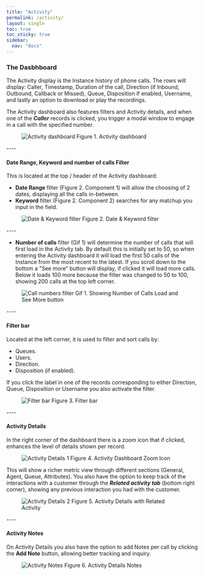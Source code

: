 ```yaml
---
title: "Activity"
permalink: /activity/
layout: single
toc: true
toc_sticky: true
sidebar: 
  nav: "docs"
---
```


### The Dasbhboard

The Activity display is the Instance history of phone calls. The rows will display: Caller, Timestamp, Duration of the call, Direction (if Inbound, Outbound, Callback or Missed), Queue, Disposition if enabled, Username, and lastly an option to download or play the recordings.

The Activity dashboard also features filters and Activity details, and when one of the ***Caller*** records is clicked, you trigger a modal window to engage in a call with the specified number.

<figure>
   <img src="{{ '/assets/images/activity-dashboard.jpg' }}" alt="Activity dashboard">
   <span>Figure 1. Activity dashboard</span>
</figure>
----

#### Date Range, Keyword and number of calls Filter

This is located at the top / header of the Activity dashboard:

- **Date Range** filter (Figure 2. Component 1) will allow the choosing of 2 dates, displaying all the calls in-between. 
- **Keyword** filter (Figure 2. Component 2) searches for any matchup you input in the field.

<figure>
   <img src="{{ '/assets/images/date-keyword-filter.jpg' }}" alt="Date & Keyword filter">
   <span>Figure 2. Date & Keyword filter</span>
</figure>
----

- **Number of calls** filter (Gif 1) will determine the number of calls that will first load in the Activity tab. By default this is initially set to 50, so when entering the Activity dashboard it will load the first 50 calls of the Instance from the most recent to the latest. If you scroll down to the bottom a "See more" button will display, if clicked it will load more calls. Below it loads 100 more because the filter was changed to 50 to 100, showing 200 calls at the top left corner.

<figure>
   <img src="{{ '/assets/images/calls-number-filter.gif' }}" alt="Call numbers filter">
   <span>Gif 1. Showing Number of Calls Load and See More button</span>
</figure>
----

#### Filter bar

Located at the left corner, it is used to filter and sort calls by: 

- Queues. 
- Users. 
- Direction. 
- Disposition (if enabled). 

If you click the label in one of the records corresponding to either Direction, Queue, Disposition or Username you also activate the filter.

<figure>
   <img src="{{ '/assets/images/filter-bar.jpg' }}" alt="Filter bar">
   <span>Figure 3. Filter bar</span>
</figure>
----

#### Activity Details

In the right corner of the dashboard there is a zoom icon that if clicked, enhances the level of details shown per record.

<figure>
   <img src="{{ '/assets/images/activity-details-1.jpg' }}" alt="Activity Details 1">
   <span>Figure 4. Activity Dashboard Zoom Icon</span>
</figure>

This will show a richer metric view through different sections (General, Agent, Queue, Attributes). You also have the option to keep track of the interactions with a customer through the ***Related activity tab*** (bottom right corner), showing any previous interaction you had with the customer.

<figure>
   <img src="{{ '/assets/images/activity-details-2.jpg' }}" alt="Activity Details 2">
   <span>Figure 5. Activity Details with Related Activity</span>
</figure>
----

#### Activity Notes

On Activity Details you also have the option to add Notes per call by clicking the **Add Note** button, allowing better tracking and inquiry.

<figure>
   <img src="{{ '/assets/images/activity-note.jpg' }}" alt="Activity Notes">
   <span>Figure 6. Activity Details Notes</span>
</figure>



